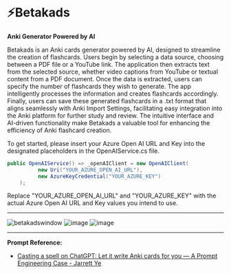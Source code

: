 # ⚡Betakads
**Anki Generator Powered by AI**

Betakads is an Anki cards generator powered by AI, designed to streamline the creation of flashcards. Users begin by selecting a data source, choosing between a PDF file or a YouTube link. The application then extracts text from the selected source, whether video captions from YouTube or textual content from a PDF document. Once the data is extracted, users can specify the number of flashcards they wish to generate. The app intelligently processes the information and creates flashcards accordingly. Finally, users can save these generated flashcards in a .txt format that aligns seamlessly with Anki Import Settings, facilitating easy integration into the Anki platform for further study and review. The intuitive interface and AI-driven functionality make Betakads a valuable tool for enhancing the efficiency of Anki flashcard creation.

To get started, please insert your Azure Open AI URL and Key into the designated placeholders in the OpenAIService.cs file.
```csharp
public OpenAIService() => _openAIClient = new OpenAIClient(
          new Uri("YOUR_AZURE_OPEN_AI_URL"),
          new AzureKeyCredential("YOUR_AZURE_KEY")
    );
```
Replace "YOUR_AZURE_OPEN_AI_URL" and "YOUR_AZURE_KEY" with the actual Azure Open AI URL and Key values you intend to use.

***
![betakadswindow](https://github.com/ZadokJoshua/betakads-avalonia-app/assets/65626254/5a768d86-a0a0-447e-b3d3-17adb65e3655)
![image](https://github.com/ZadokJoshua/betakads-avalonia-app/assets/65626254/04d14eab-dfa7-4631-81bc-f394f8a45fcb)
![image](https://github.com/ZadokJoshua/betakads-avalonia-app/assets/65626254/fdca2834-ecbf-4e60-83ef-52f5eed40dd8)
***
**Prompt Reference:**
- [Casting a spell on ChatGPT: Let it write Anki cards for you — A Prompt Engineering Case - Jarrett Ye](https://medium.com/@JarrettYe/casting-a-spell-on-chatgpt-let-it-write-anki-cards-for-you-a-prompt-engineering-case-fd7d577b9d94)
